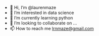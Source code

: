 - 👋 Hi, I’m @laurenmaze
- 👀 I’m interested in data science
- 🌱 I’m currently learning python
- 💞️ I’m looking to collaborate on ...
- 📫 How to reach me lrnmaze@gmail.com

<!---
laurenmaze/laurenmaze is a ✨ special ✨ repository because its `README.md` (this file) appears on your GitHub profile.
You can click the Preview link to take a look at your changes.
--->
